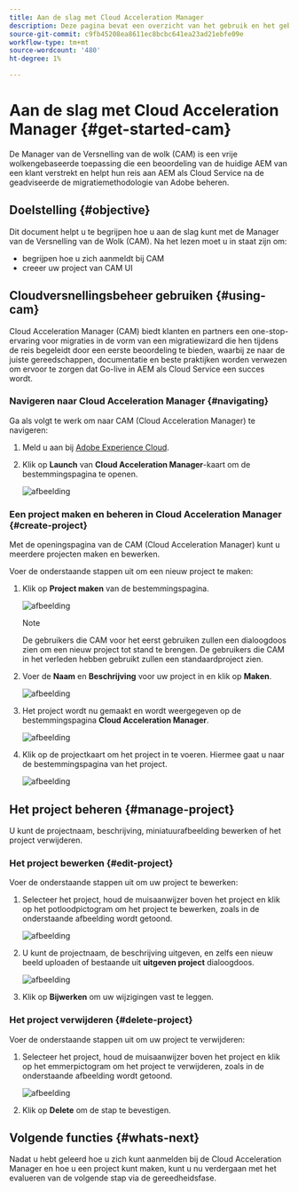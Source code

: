 ```yaml
---
title: Aan de slag met Cloud Acceleration Manager
description: Deze pagina bevat een overzicht van het gebruik en het gebruik van Cloud Acceleration Manager.
source-git-commit: c9fb45208ea8611ec8bcbc641ea23ad21ebfe09e
workflow-type: tm+mt
source-wordcount: '480'
ht-degree: 1%

---
```



# Aan de slag met Cloud Acceleration Manager {#get-started-cam}

De Manager van de Versnelling van de wolk (CAM) is een vrije wolkengebaseerde toepassing die een beoordeling van de huidige AEM van een klant verstrekt en helpt hun reis aan AEM als Cloud Service na de geadviseerde de migratiemethodologie van Adobe beheren.

## Doelstelling {#objective}

Dit document helpt u te begrijpen hoe u aan de slag kunt met de Manager van de Versnelling van de Wolk (CAM). Na het lezen moet u in staat zijn om:

* begrijpen hoe u zich aanmeldt bij CAM
* creeer uw project van CAM UI

## Cloudversnellingsbeheer gebruiken {#using-cam}

Cloud Acceleration Manager (CAM) biedt klanten en partners een one-stop-ervaring voor migraties in de vorm van een migratiewizard die hen tijdens de reis begeleidt door een eerste beoordeling te bieden, waarbij ze naar de juiste gereedschappen, documentatie en beste praktijken worden verwezen om ervoor te zorgen dat Go-live in AEM als Cloud Service een succes wordt.

### Navigeren naar Cloud Acceleration Manager {#navigating}

Ga als volgt te werk om naar CAM (Cloud Acceleration Manager) te navigeren:

1. Meld u aan bij [Adobe Experience Cloud](https://experience.adobe.com).

1. Klik op **Launch** van **Cloud Acceleration Manager**-kaart om de bestemmingspagina te openen.

   ![afbeelding](/help/move-to-cloud-service/cloud-acceleration-manager/assets/cam-1.png)

### Een project maken en beheren in Cloud Acceleration Manager {#create-project}

Met de openingspagina van de CAM (Cloud Acceleration Manager) kunt u meerdere projecten maken en bewerken.

Voer de onderstaande stappen uit om een nieuw project te maken:

1. Klik op **Project maken** van de bestemmingspagina.

   ![afbeelding](/help/move-to-cloud-service/cloud-acceleration-manager/assets/cam-2.png)

   >[!NOTE]
   >De gebruikers die CAM voor het eerst gebruiken zullen een dialoogdoos zien om een nieuw project tot stand te brengen. De gebruikers die CAM in het verleden hebben gebruikt zullen een standaardproject zien.

1. Voer de **Naam** en **Beschrijving** voor uw project in en klik op **Maken**.

   ![afbeelding](/help/move-to-cloud-service/cloud-acceleration-manager/assets/cam-3.png)

1. Het project wordt nu gemaakt en wordt weergegeven op de bestemmingspagina **Cloud Acceleration Manager**.

   ![afbeelding](/help/move-to-cloud-service/cloud-acceleration-manager/assets/cam-landing.png)

1. Klik op de projectkaart om het project in te voeren. Hiermee gaat u naar de bestemmingspagina van het project.

   ![afbeelding](/help/move-to-cloud-service/cloud-acceleration-manager/assets/cam-5.png)

## Het project beheren {#manage-project}

U kunt de projectnaam, beschrijving, miniatuurafbeelding bewerken of het project verwijderen.

### Het project bewerken {#edit-project}

Voer de onderstaande stappen uit om uw project te bewerken:

1. Selecteer het project, houd de muisaanwijzer boven het project en klik op het potloodpictogram om het project te bewerken, zoals in de onderstaande afbeelding wordt getoond.

   ![afbeelding](/help/move-to-cloud-service/cloud-acceleration-manager/assets/cam-4.png)

1. U kunt de projectnaam, de beschrijving uitgeven, en zelfs een nieuw beeld uploaden of bestaande uit **uitgeven project** dialoogdoos.

   ![afbeelding](/help/move-to-cloud-service/cloud-acceleration-manager/assets/cam-edit.png)

1. Klik op **Bijwerken** om uw wijzigingen vast te leggen.

### Het project verwijderen {#delete-project}

Voer de onderstaande stappen uit om uw project te verwijderen:

1. Selecteer het project, houd de muisaanwijzer boven het project en klik op het emmerpictogram om het project te verwijderen, zoals in de onderstaande afbeelding wordt getoond.

   ![afbeelding](/help/move-to-cloud-service/cloud-acceleration-manager/assets/cam-4.png)

1. Klik op **Delete** om de stap te bevestigen.

## Volgende functies {#whats-next}

Nadat u hebt geleerd hoe u zich kunt aanmelden bij de Cloud Acceleration Manager en hoe u een project kunt maken, kunt u nu verdergaan met het evalueren van de volgende stap via de gereedheidsfase.